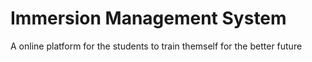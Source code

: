 # Immersion Management System

 A online platform for the students to train themself for the better future
 
